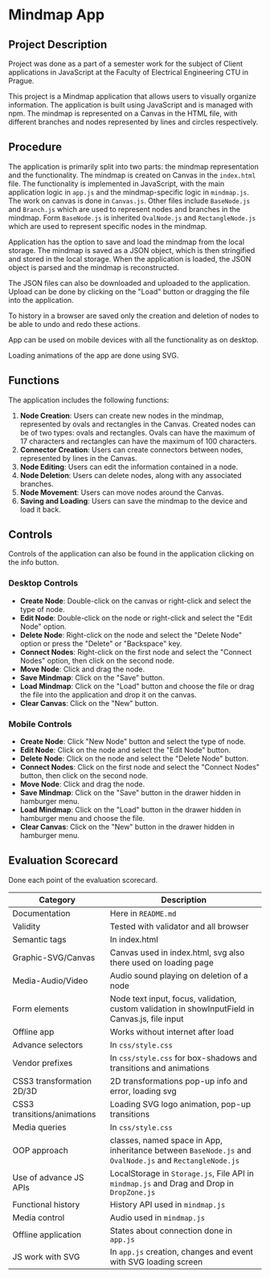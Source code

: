 # Mindmap App

## Project Description
Project was done as a part of a semester work for the subject of Client applications in JavaScript at the Faculty of Electrical Engineering CTU in Prague.

This project is a Mindmap application that allows users to visually organize information.
The application is built using JavaScript and is managed with npm. The mindmap is represented on a Canvas
in the HTML file, with different branches and nodes represented by lines and circles respectively.


## Procedure

The application is primarily split into two parts: the mindmap representation and the functionality.
The mindmap is created on Canvas in the `index.html` file. The functionality is implemented in JavaScript,
with the main application logic in `app.js` and the mindmap-specific logic in `mindmap.js`. The work on canvas is done
in `Canvas.js`. Other files include `BaseNode.js` and `Branch.js` which are used to represent nodes and branches in the mindmap.
Form `BaseNode.js` is inherited `OvalNode.js` and `RectangleNode.js` which are used to represent specific nodes in the mindmap.

Application has the option to save and load the mindmap from the local storage. The mindmap is saved as a JSON object,
which is then stringified and stored in the local storage. When the application is loaded, the JSON object is parsed
and the mindmap is reconstructed.

The JSON files can also be downloaded and uploaded to the application. Upload can be done by clicking on the "Load"
button or dragging the file into the application.

To history in a browser are saved only the creation and deletion of nodes to be able to undo and redo these actions.

App can be used on mobile devices with all the functionality as on desktop.

Loading animations of the app are done using SVG.


## Functions


The application includes the following functions:

1. **Node Creation**: Users can create new nodes in the mindmap, represented by ovals and rectangles in the Canvas.
Created nodes can be of two types: ovals and rectangles. Ovals can have the maximum of 17 characters and rectangles can have the maximum of 100 characters.
2. **Connector Creation**: Users can create connectors between nodes, represented by lines in the Canvas.
3. **Node Editing**: Users can edit the information contained in a node.
4. **Node Deletion**: Users can delete nodes, along with any associated branches.
5. **Node Movement**: Users can move nodes around the Canvas.
6. **Saving and Loading**: Users can save the mindmap to the device and load it back.


## Controls
Controls of the application can also be found in the application clicking on the info button.

### Desktop Controls
- **Create Node**: Double-click on the canvas or right-click and select the type of node.
- **Edit Node**: Double-click on the node or right-click and select the "Edit Node" option.
- **Delete Node**: Right-click on the node and select the "Delete Node" option or press the "Delete" or "Backspace" key.
- **Connect Nodes**: Right-click on the first node and select the "Connect Nodes" option, then click on the second node.
- **Move Node**: Click and drag the node.
- **Save Mindmap**: Click on the "Save" button.
- **Load Mindmap**: Click on the "Load" button and choose the file or drag the file into the application and drop it on the canvas.
- **Clear Canvas**: Click on the "New" button.

### Mobile Controls
- **Create Node**: Click "New Node" button and select the type of node.
- **Edit Node**: Click on the node and select the "Edit Node" button.
- **Delete Node**: Click on the node and select the "Delete Node" button.
- **Connect Nodes**: Click on the first node and select the "Connect Nodes" button, then click on the second node.
- **Move Node**: Click and drag the node.
- **Save Mindmap**: Click on the "Save" button in the drawer hidden in hamburger menu.
- **Load Mindmap**: Click on the "Load" button in the drawer hidden in hamburger menu and choose the file.
- **Clear Canvas**: Click on the "New" button in the drawer hidden in hamburger menu.

## Evaluation Scorecard
Done each point of the evaluation scorecard.

| Category                    | Description                                                                                             |
|-----------------------------|---------------------------------------------------------------------------------------------------------|
| Documentation               | Here in `README.md`                                                                                     |
| Validity                    | Tested with validator and all browser                                                                   |
| Semantic tags               | In index.html                                                                                           |
| Graphic-SVG/Canvas          | Canvas used in index.html, svg also there used on loading page                                          |
| Media-Audio/Video           | Audio sound playing on deletion of a node                                                               |
| Form elements               | Node text input, focus, validation, custom validation in showInputField in Canvas.js, file input        |
| Offline app                 | Works without internet after load                                                                       |
| Advance selectors           | In `css/style.css`                                                                                      |
| Vendor prefixes             | In `css/style.css` for box-shadows and transitions and animations                                       |
| CSS3 transformation 2D/3D   | 2D transformations pop-up info and error, loading svg                                                   |
| CSS3 transitions/animations | Loading SVG logo animation, pop-up transitions                                                          |
| Media queries               | In `css/style.css`                                                                                      |
| OOP approach                | classes, named space in App, inheritance between `BaseNode.js` and `OvalNode.js` and `RectangleNode.js` |
| Use of advance JS APIs      | LocalStorage in `Storage.js`, File API in `mindmap.js` and Drag and Drop in `DropZone.js`               |
| Functional history          | History API used in `mindmap.js`                                                                        |
| Media control               | Audio used in `mindmap.js`                                                                              |
| Offline application         | States about connection done in `app.js`                                                                |
| JS work with SVG            | In `app.js` creation, changes and event with SVG loading screen                                         |
